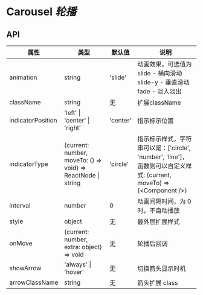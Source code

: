 # Carousel *轮播*

<example />

## API

| 属性 | 类型 | 默认值 | 说明 |
| --- | --- | --- | --- |
| animation | string | 'slide' | 动画效果，可选值为<br />slide - 横向滑动<br />slide-y - 垂直滑动<br />fade - 淡入淡出 |
| className | string | 无 | 扩展className |
| indicatorPosition | 'left' \| 'center' \| 'right' | 'center' | 指示标示位置 |
| indicatorType | (current: number, moveTo: () => void) => ReactNode \| string | 'circle' | 指示标示样式，字符串可以是：\['circle', 'number', 'line']，函数则可以自定义样式: (current, moveTo) => (<Component /\>) |
| interval | number | 0 | 动画间隔时间，为 0 时，不自动播放 |
| style | object | 无 | 最外层扩展样式 |
| onMove | (current: number, extra: object) => void | 无 | 轮播后回调 |
| showArrow | 'always' \| 'hover' | 无 | 切换箭头显示时机 |
| arrowClassName | string | 无 | 箭头扩展 class |

